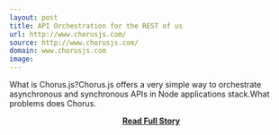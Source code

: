 ```yaml
---
layout: post
title: API Orchestration for the REST of us
url: http://www.chorusjs.com/
source: http://www.chorusjs.com/
domain: www.chorusjs.com
image: 
---
```


<p>What is Chorus.js?Chorus.js offers a very simple way to orchestrate asynchronous and synchronous APIs in Node applications stack.What problems does Chorus.</p>
<center><p><a href="http://www.chorusjs.com/" style='padding:25px; font-sze:18px; font-weight: bold;'>Read Full Story</a></p></center>

